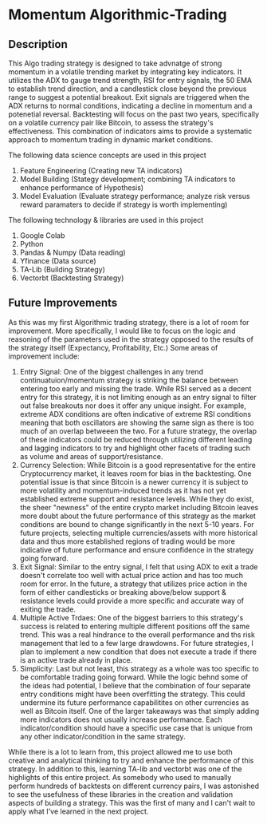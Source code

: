 # Momentum Algorithmic-Trading 
## Description
This Algo trading strategy is designed to take advnatge of strong momentum in a volatile trending market by integrating key indicators. It utilizes the ADX to gauge trend strength, RSI for entry signals, the 50 EMA to establish trend direction, and a candlestick close beyond the previous range to suggest a potential breakout. Exit signals are triggered when the ADX returns to normal conditions, indicating a decline in momentum and a potenetial reversal. Backtesting will focus on the past two years, specifically on a volatile currency pair like Bitcoin, to assess the strategy's effectiveness. This combination of indicators aims to provide a systematic approach to momentum trading in dynamic market conditions.

The following data science concepts are used in this project
1. Feature Engineering (Creating new TA indicators)
2. Model Building (Stategy development; combining TA indicators to enhance performance of Hypothesis)
3. Model Evaluation (Evaluate strategy performance; analyze risk versus reward paramaters to decide if strategy is worth implementing)

The following technology & libraries are used in this project
1. Google Colab
2. Python
3. Pandas & Numpy (Data reading)
4. Yfinance (Data source)
5. TA-Lib (Building Strategy)
6. Vectorbt (Backtesting Strategy)

## Future Improvements
As this was my first Algorithmic trading strategy, there is a lot of room for improvement. More specifically, I would like to focus on the logic and reasoning of the parameters used in the strategy opposed to the results of the strategy itself (Expectancy, Profitability, Etc.) Some areas of improvement include:
1. Entry Signal:
   One of the biggest challenges in any trend continuatuion/momentum strategy is striking the balance between entering too early and missing the trade. While RSI served as a decent entry for this strategy, it is not limiting enough as an entry signal to filter out false breakouts nor does it offer any unique insight. For example, extreme ADX conditions are often indicative of extreme RSI conditions meaning that both oscillators are showing the same sign as there is too much of an overlap betweeen the two. For a future strategy, the overlap of these indicators could be reduced through utilizing different leading and lagging indicators to try and highlight other facets of trading such as volume and areas of support/resistance.
2. Currency Selection:
   While Bitcoin is a good representative for the entire Cryptocurrency market, it leaves room for bias in the backtesting. One potential issue is that since Bitcoin is a newer currency it is subject to more volatility and momentum-induced trends as it has not yet established extreme support and resistance levels. While they do exist, the sheer "newness" of the entire crypto market including Bitcoin leaves more doubt about the future performance of this strategy as the market conditions are bound to change significantly in the next 5-10 years. For future projects, selecting multiple currencies/assets with more historical data and thus more established regions of trading would be more indicative of future performance and ensure confidence in the strategy going forward.
3. Exit Signal:
   Similar to the entry signal, I felt that using ADX to exit a trade doesn't correlate too well with actual price action and has too much room for error. In the future, a strategy that utilizes price action in the form of either candlesticks or breaking above/below support & resistance levels could provide a more specific and accurate way of exiting the trade.
4. Multiple Active Trdaes:
   One of the biggest barriers to this strategy's success is related to entering multiple different positions off the same trend. This was a real hindrance to the overall performance and ths risk management that led to a few large drawdowns. For future strategies, I plan to implement a new condition that does not execute a trade if there is an active trade already in place.
5. Simplicity:
   Last but not least, this strategy as a whole was too specific to be comfortable trading going forward. While the logic behnd some of the ideas had potential, I believe that the combination of four separate entry conditions might have been overfitting the strategy. This could undermine its future performance capabilitites on other currencies as well as Bitcoin itself. One of the larger takeaways was that simply adding more indicators does not usually increase performance. Each indicator/condition should have a specific use case that is unique from any other indicator/condition in the same strategy.

While there is a lot to learn from, this project allowed me to use both creative and analytical thinking to try and enhance the performance of this strategy. In addition to this, learning TA-lib and vectorbt was one of the highlights of this entire project. As somebody who used to manually perform hundreds of backtests on different currency pairs, I was astonished to see the usefulness of these libraries in the creation and validation aspects of building a strategy. This was the first of many and I can't wait to apply what I've learned in the next project.

